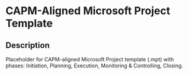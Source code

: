 # CAPM-Aligned Microsoft Project Template
## Description
Placeholder for CAPM-aligned Microsoft Project template (.mpt) with phases: Initiation, Planning, Execution, Monitoring & Controlling, Closing.
